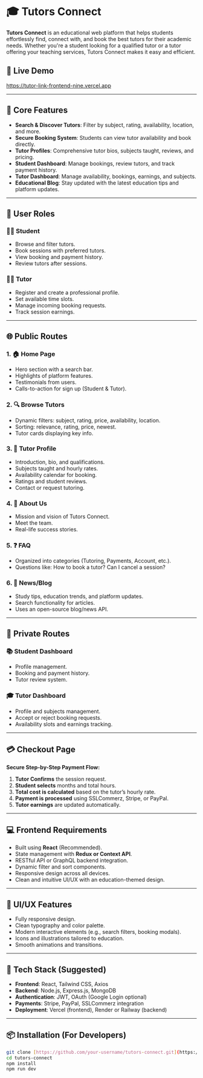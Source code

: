 # 🎓 Tutors Connect

**Tutors Connect** is an educational web platform that helps students effortlessly find, connect with, and book the best tutors for their academic needs. Whether you're a student looking for a qualified tutor or a tutor offering your teaching services, Tutors Connect makes it easy and efficient.

## 🚀 Live Demo

https://tutor-link-frontend-nine.vercel.app

---

## 🌟 Core Features

- **Search & Discover Tutors**: Filter by subject, rating, availability, location, and more.
- **Secure Booking System**: Students can view tutor availability and book directly.
- **Tutor Profiles**: Comprehensive tutor bios, subjects taught, reviews, and pricing.
- **Student Dashboard**: Manage bookings, review tutors, and track payment history.
- **Tutor Dashboard**: Manage availability, bookings, earnings, and subjects.
- **Educational Blog**: Stay updated with the latest education tips and platform updates.

---

## 👥 User Roles

### 🧑‍🎓 Student

- Browse and filter tutors.
- Book sessions with preferred tutors.
- View booking and payment history.
- Review tutors after sessions.

### 🧑‍🏫 Tutor

- Register and create a professional profile.
- Set available time slots.
- Manage incoming booking requests.
- Track session earnings.

---

## 🌐 Public Routes

### 1. 🏠 Home Page

- Hero section with a search bar.
- Highlights of platform features.
- Testimonials from users.
- Calls-to-action for sign up (Student & Tutor).

### 2. 🔍 Browse Tutors

- Dynamic filters: subject, rating, price, availability, location.
- Sorting: relevance, rating, price, newest.
- Tutor cards displaying key info.

### 3. 👤 Tutor Profile

- Introduction, bio, and qualifications.
- Subjects taught and hourly rates.
- Availability calendar for booking.
- Ratings and student reviews.
- Contact or request tutoring.

### 4. 📘 About Us

- Mission and vision of Tutors Connect.
- Meet the team.
- Real-life success stories.

### 5. ❓ FAQ

- Organized into categories (Tutoring, Payments, Account, etc.).
- Questions like: How to book a tutor? Can I cancel a session?

### 6. 📰 News/Blog

- Study tips, education trends, and platform updates.
- Search functionality for articles.
- Uses an open-source blog/news API.

---

## 🔐 Private Routes

### 📚 Student Dashboard

- Profile management.
- Booking and payment history.
- Tutor review system.

### 🎓 Tutor Dashboard

- Profile and subjects management.
- Accept or reject booking requests.
- Availability slots and earnings tracking.

---

## 💳 Checkout Page

**Secure Step-by-Step Payment Flow:**

1. **Tutor Confirms** the session request.
2. **Student selects** months and total hours.
3. **Total cost is calculated** based on the tutor’s hourly rate.
4. **Payment is processed** using SSLCommerz, Stripe, or PayPal.
5. **Tutor earnings** are updated automatically.

---

## 💻 Frontend Requirements

- Built using **React** (Recommended).
- State management with **Redux or Context API**.
- RESTful API or GraphQL backend integration.
- Dynamic filter and sort components.
- Responsive design across all devices.
- Clean and intuitive UI/UX with an education-themed design.

---

## 🎨 UI/UX Features

- Fully responsive design.
- Clean typography and color palette.
- Modern interactive elements (e.g., search filters, booking modals).
- Icons and illustrations tailored to education.
- Smooth animations and transitions.

---

## 🔧 Tech Stack (Suggested)

- **Frontend**: React, Tailwind CSS, Axios
- **Backend**: Node.js, Express.js, MongoDB
- **Authentication**: JWT, OAuth (Google Login optional)
- **Payments**: Stripe, PayPal, SSLCommerz integration
- **Deployment**: Vercel (frontend), Render or Railway (backend)

---

## 📦 Installation (For Developers)

```bash
git clone [https://github.com/your-username/tutors-connect.git](https://github.com/MohammadTanvir881/TUTOR_LINK_FRONTEND)
cd tutors-connect
npm install
npm run dev
```
